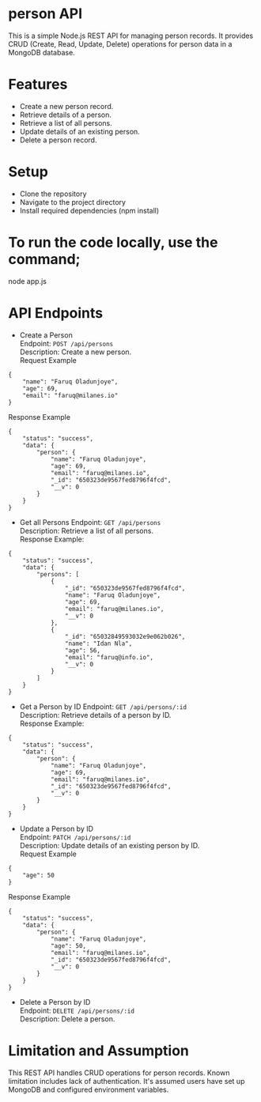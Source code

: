# person API
This is a simple Node.js REST API for managing person records. It provides CRUD (Create, Read, Update, Delete) operations for person data in a MongoDB database.

# Features
* Create a new person record.
* Retrieve details of a person.
* Retrieve a list of all persons.
* Update details of an existing person.
* Delete a person record.

# Setup
* Clone the repository
* Navigate to the project directory
* Install required dependencies (npm install)

# To run the code locally, use the command;
node app.js

# API Endpoints
* Create a Person <br>
Endpoint: `POST /api/persons` <br>
Description: Create a new person. <br>
Request Example
```
{
    "name": "Faruq Oladunjoye",
    "age": 69,
    "email": "faruq@milanes.io"
}
```
Response Example
```
{
    "status": "success",
    "data": {
        "person": {
            "name": "Faruq Oladunjoye",
            "age": 69,
            "email": "faruq@milanes.io",
            "_id": "650323de9567fed8796f4fcd",
            "__v": 0
        }
    }
}
```
* Get all Persons
Endpoint: `GET /api/persons` <br>
Description: Retrieve a list of all persons. <br>
Response Example:
```
{
    "status": "success",
    "data": {
        "persons": [
            {
                "_id": "650323de9567fed8796f4fcd",
                "name": "Faruq Oladunjoye",
                "age": 69,
                "email": "faruq@milanes.io",
                "__v": 0
            },
            {
                "_id": "65032849593032e9e062b026",
                "name": "Idan Nla",
                "age": 56,
                "email": "faruq@info.io",
                "__v": 0
            }
        ]
    }
}
```
* Get a Person by ID
Endpoint: `GET /api/persons/:id` <br>
Description: Retrieve details of a person by ID. <br>
Response Example:
```
{
    "status": "success",
    "data": {
        "person": {
            "name": "Faruq Oladunjoye",
            "age": 69,
            "email": "faruq@milanes.io",
            "_id": "650323de9567fed8796f4fcd",
            "__v": 0
        }
    }
}
```
* Update a Person by ID <br>
Endpoint: `PATCH /api/persons/:id` <br>
Description: Update details of an existing person by ID. <br>
Request Example
```
{
    "age": 50
}
```
Response Example
```
{
    "status": "success",
    "data": {
        "person": {
            "name": "Faruq Oladunjoye",
            "age": 50,
            "email": "faruq@milanes.io",
            "_id": "650323de9567fed8796f4fcd",
            "__v": 0
        }
    }
}
```
* Delete a Person by ID <br>
Endpoint: `DELETE /api/persons/:id` <br>
Description: Delete a person. <br>

# Limitation and Assumption
This REST API handles CRUD operations for person records. Known limitation includes lack of authentication. It's assumed users have set up MongoDB and configured environment variables.
